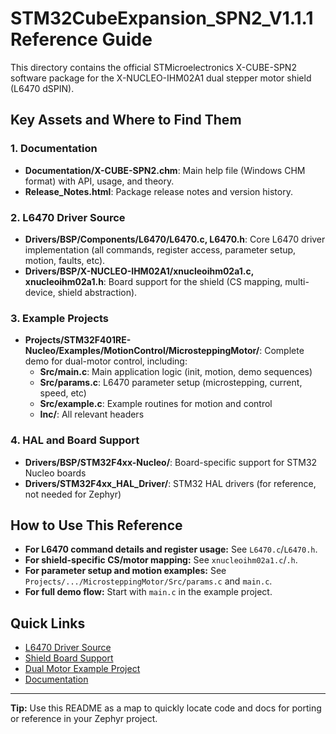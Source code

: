 # STM32CubeExpansion_SPN2_V1.1.1 Reference Guide

This directory contains the official STMicroelectronics X-CUBE-SPN2 software package for the X-NUCLEO-IHM02A1 dual stepper motor shield (L6470 dSPIN).

## Key Assets and Where to Find Them

### 1. Documentation
- **Documentation/X-CUBE-SPN2.chm**: Main help file (Windows CHM format) with API, usage, and theory.
- **Release_Notes.html**: Package release notes and version history.

### 2. L6470 Driver Source
- **Drivers/BSP/Components/L6470/L6470.c, L6470.h**: Core L6470 driver implementation (all commands, register access, parameter setup, motion, faults, etc).
- **Drivers/BSP/X-NUCLEO-IHM02A1/xnucleoihm02a1.c, xnucleoihm02a1.h**: Board support for the shield (CS mapping, multi-device, shield abstraction).

### 3. Example Projects
- **Projects/STM32F401RE-Nucleo/Examples/MotionControl/MicrosteppingMotor/**: Complete demo for dual-motor control, including:
  - **Src/main.c**: Main application logic (init, motion, demo sequences)
  - **Src/params.c**: L6470 parameter setup (microstepping, current, speed, etc)
  - **Src/example.c**: Example routines for motion and control
  - **Inc/**: All relevant headers

### 4. HAL and Board Support
- **Drivers/BSP/STM32F4xx-Nucleo/**: Board-specific support for STM32 Nucleo boards
- **Drivers/STM32F4xx_HAL_Driver/**: STM32 HAL drivers (for reference, not needed for Zephyr)

## How to Use This Reference
- **For L6470 command details and register usage:** See `L6470.c`/`L6470.h`.
- **For shield-specific CS/motor mapping:** See `xnucleoihm02a1.c`/`.h`.
- **For parameter setup and motion examples:** See `Projects/.../MicrosteppingMotor/Src/params.c` and `main.c`.
- **For full demo flow:** Start with `main.c` in the example project.

## Quick Links
- [L6470 Driver Source](Drivers/BSP/Components/L6470/)
- [Shield Board Support](Drivers/BSP/X-NUCLEO-IHM02A1/)
- [Dual Motor Example Project](Projects/STM32F401RE-Nucleo/Examples/MotionControl/MicrosteppingMotor/Src/)
- [Documentation](Documentation/)

---
**Tip:** Use this README as a map to quickly locate code and docs for porting or reference in your Zephyr project.
